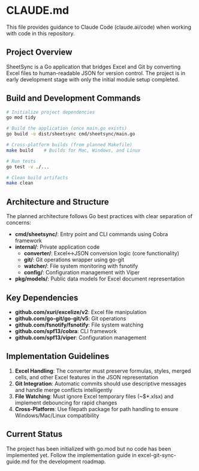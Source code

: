 # CLAUDE.md

This file provides guidance to Claude Code (claude.ai/code) when working with code in this repository.

## Project Overview

SheetSync is a Go application that bridges Excel and Git by converting Excel files to human-readable JSON for version control. The project is in early development stage with only the initial module setup completed.

## Build and Development Commands

```bash
# Initialize project dependencies
go mod tidy

# Build the application (once main.go exists)
go build -o dist/sheetsync cmd/sheetsync/main.go

# Cross-platform builds (from planned Makefile)
make build    # Builds for Mac, Windows, and Linux

# Run tests
go test -v ./...

# Clean build artifacts
make clean
```

## Architecture and Structure

The planned architecture follows Go best practices with clear separation of concerns:

- **cmd/sheetsync/**: Entry point and CLI commands using Cobra framework
- **internal/**: Private application code
  - **converter/**: Excel↔JSON conversion logic (core functionality)
  - **git/**: Git operations wrapper using go-git
  - **watcher/**: File system monitoring with fsnotify
  - **config/**: Configuration management with Viper
- **pkg/models/**: Public data models for Excel document representation

## Key Dependencies

- **github.com/xuri/excelize/v2**: Excel file manipulation
- **github.com/go-git/go-git/v5**: Git operations
- **github.com/fsnotify/fsnotify**: File system watching
- **github.com/spf13/cobra**: CLI framework
- **github.com/spf13/viper**: Configuration management

## Implementation Guidelines

1. **Excel Handling**: The converter must preserve formulas, styles, merged cells, and other Excel features in the JSON representation
2. **Git Integration**: Automatic commits should use descriptive messages and handle merge conflicts intelligently
3. **File Watching**: Must ignore Excel temporary files (~$*.xlsx) and implement debouncing for rapid changes
4. **Cross-Platform**: Use filepath package for path handling to ensure Windows/Mac/Linux compatibility

## Current Status

The project has been initialized with go.mod but no code has been implemented yet. Follow the implementation guide in excel-git-sync-guide.md for the development roadmap.
